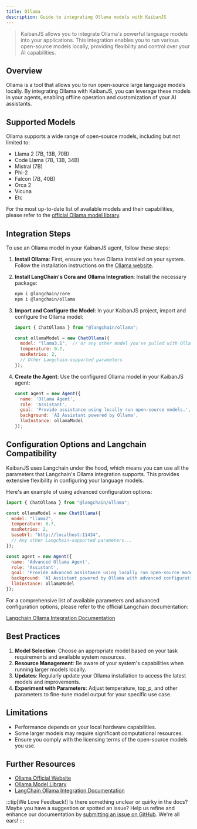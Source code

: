 ```yaml
---
title: Ollama
description: Guide to integrating Ollama models with KaibanJS
---
```


> KaibanJS allows you to integrate Ollama's powerful language models into your applications. This integration enables you to run various open-source models locally, providing flexibility and control over your AI capabilities.

## Overview

Ollama is a tool that allows you to run open-source large language models locally. By integrating Ollama with KaibanJS, you can leverage these models in your agents, enabling offline operation and customization of your AI assistants.

## Supported Models

Ollama supports a wide range of open-source models, including but not limited to:

- Llama 2 (7B, 13B, 70B)
- Code Llama (7B, 13B, 34B)
- Mistral (7B)
- Phi-2
- Falcon (7B, 40B)
- Orca 2
- Vicuna
- Etc

For the most up-to-date list of available models and their capabilities, please refer to the [official Ollama model library](https://ollama.com/library).

## Integration Steps

To use an Ollama model in your KaibanJS agent, follow these steps:

1. **Install Ollama**: First, ensure you have Ollama installed on your system. Follow the installation instructions on the [Ollama website](https://ollama.ai/).

2. **Install LangChain's Cora and Ollama Integration**: Install the necessary package:

   ```bash
   npm i @langchain/core
   npm i @langchain/ollama
   ```

3. **Import and Configure the Model**: In your KaibanJS project, import and configure the Ollama model:

   ```javascript
   import { ChatOllama } from "@langchain/ollama";

   const ollamaModel = new ChatOllama({
     model: "llama3.1",  // or any other model you've pulled with Ollama
     temperature: 0.7,
     maxRetries: 2,
     // Other Langchain-supported parameters
   });
   ```

4. **Create the Agent**: Use the configured Ollama model in your KaibanJS agent:

   ```javascript
   const agent = new Agent({
     name: 'Ollama Agent',
     role: 'Assistant',
     goal: 'Provide assistance using locally run open-source models.',
     background: 'AI Assistant powered by Ollama',
     llmInstance: ollamaModel
   });
   ```

## Configuration Options and Langchain Compatibility

KaibanJS uses Langchain under the hood, which means you can use all the parameters that Langchain's Ollama integration supports. This provides extensive flexibility in configuring your language models.

Here's an example of using advanced configuration options:

```javascript
import { ChatOllama } from "@langchain/ollama";

const ollamaModel = new ChatOllama({
  model: "llama2",
  temperature: 0.7,
  maxRetries: 2,
  baseUrl: "http://localhost:11434",
  // Any other Langchain-supported parameters...
});

const agent = new Agent({
  name: 'Advanced Ollama Agent',
  role: 'Assistant',
  goal: 'Provide advanced assistance using locally run open-source models.',
  background: 'AI Assistant powered by Ollama with advanced configuration',
  llmInstance: ollamaModel
});
```

For a comprehensive list of available parameters and advanced configuration options, please refer to the official Langchain documentation:

[Langchain Ollama Integration Documentation](https://js.langchain.com/docs/integrations/chat/ollama/)

## Best Practices

1. **Model Selection**: Choose an appropriate model based on your task requirements and available system resources.
2. **Resource Management**: Be aware of your system's capabilities when running larger models locally.
3. **Updates**: Regularly update your Ollama installation to access the latest models and improvements.
4. **Experiment with Parameters**: Adjust temperature, top_p, and other parameters to fine-tune model output for your specific use case.

## Limitations

- Performance depends on your local hardware capabilities.
- Some larger models may require significant computational resources.
- Ensure you comply with the licensing terms of the open-source models you use.

## Further Resources

- [Ollama Official Website](https://ollama.ai/)
- [Ollama Model Library](https://ollama.com/library)
- [LangChain Ollama Integration Documentation](https://js.langchain.com/docs/integrations/chat/ollama/)

:::tip[We Love Feedback!]
Is there something unclear or quirky in the docs? Maybe you have a suggestion or spotted an issue? Help us refine and enhance our documentation by [submitting an issue on GitHub](https://github.com/kaiban-ai/KaibanJS/issues). We're all ears!
:::
